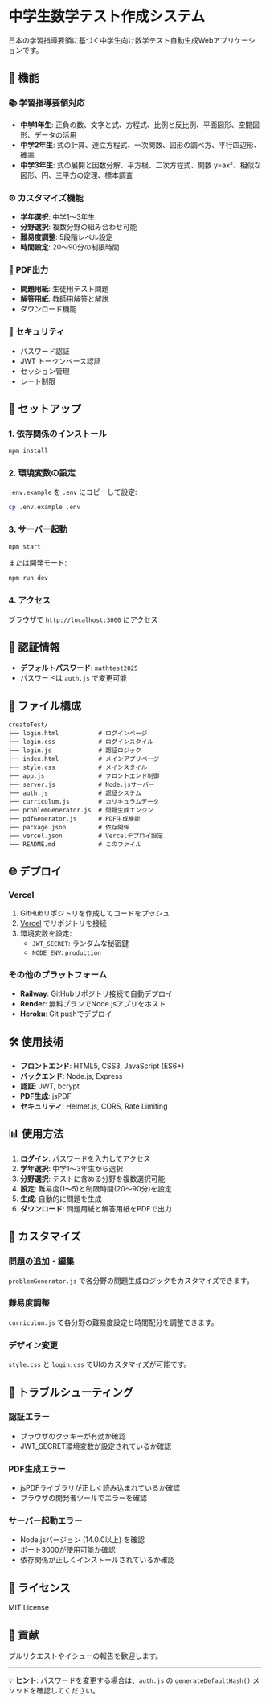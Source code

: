 # 中学生数学テスト作成システム

日本の学習指導要領に基づく中学生向け数学テスト自動生成Webアプリケーションです。

## 🎯 機能

### 📚 **学習指導要領対応**
- **中学1年生**: 正負の数、文字と式、方程式、比例と反比例、平面図形、空間図形、データの活用
- **中学2年生**: 式の計算、連立方程式、一次関数、図形の調べ方、平行四辺形、確率
- **中学3年生**: 式の展開と因数分解、平方根、二次方程式、関数 y=ax²、相似な図形、円、三平方の定理、標本調査

### ⚙️ **カスタマイズ機能**
- **学年選択**: 中学1〜3年生
- **分野選択**: 複数分野の組み合わせ可能
- **難易度調整**: 5段階レベル設定
- **時間設定**: 20〜90分の制限時間

### 📄 **PDF出力**
- **問題用紙**: 生徒用テスト問題
- **解答用紙**: 教師用解答と解説
- ダウンロード機能

### 🔐 **セキュリティ**
- パスワード認証
- JWT トークンベース認証
- セッション管理
- レート制限

## 🚀 セットアップ

### 1. 依存関係のインストール

```bash
npm install
```

### 2. 環境変数の設定

`.env.example` を `.env` にコピーして設定:

```bash
cp .env.example .env
```

### 3. サーバー起動

```bash
npm start
```

または開発モード:

```bash
npm run dev
```

### 4. アクセス

ブラウザで `http://localhost:3000` にアクセス

## 🔐 認証情報

- **デフォルトパスワード**: `mathtest2025`
- パスワードは `auth.js` で変更可能

## 📁 ファイル構成

```
createTest/
├── login.html           # ログインページ
├── login.css            # ログインスタイル
├── login.js             # 認証ロジック
├── index.html           # メインアプリページ
├── style.css            # メインスタイル
├── app.js               # フロントエンド制御
├── server.js            # Node.jsサーバー
├── auth.js              # 認証システム
├── curriculum.js        # カリキュラムデータ
├── problemGenerator.js  # 問題生成エンジン
├── pdfGenerator.js      # PDF生成機能
├── package.json         # 依存関係
├── vercel.json          # Vercelデプロイ設定
└── README.md            # このファイル
```

## 🌐 デプロイ

### Vercel

1. GitHubリポジトリを作成してコードをプッシュ
2. [Vercel](https://vercel.com) でリポジトリを接続
3. 環境変数を設定:
   - `JWT_SECRET`: ランダムな秘密鍵
   - `NODE_ENV`: `production`

### その他のプラットフォーム

- **Railway**: GitHubリポジトリ接続で自動デプロイ
- **Render**: 無料プランでNode.jsアプリをホスト
- **Heroku**: Git pushでデプロイ

## 🛠️ 使用技術

- **フロントエンド**: HTML5, CSS3, JavaScript (ES6+)
- **バックエンド**: Node.js, Express
- **認証**: JWT, bcrypt
- **PDF生成**: jsPDF
- **セキュリティ**: Helmet.js, CORS, Rate Limiting

## 📊 使用方法

1. **ログイン**: パスワードを入力してアクセス
2. **学年選択**: 中学1〜3年生から選択
3. **分野選択**: テストに含める分野を複数選択可能
4. **設定**: 難易度(1〜5)と制限時間(20〜90分)を設定
5. **生成**: 自動的に問題を生成
6. **ダウンロード**: 問題用紙と解答用紙をPDFで出力

## 🔧 カスタマイズ

### 問題の追加・編集

`problemGenerator.js` で各分野の問題生成ロジックをカスタマイズできます。

### 難易度調整

`curriculum.js` で各分野の難易度設定と時間配分を調整できます。

### デザイン変更

`style.css` と `login.css` でUIのカスタマイズが可能です。

## 🐛 トラブルシューティング

### 認証エラー
- ブラウザのクッキーが有効か確認
- JWT_SECRET環境変数が設定されているか確認

### PDF生成エラー
- jsPDFライブラリが正しく読み込まれているか確認
- ブラウザの開発者ツールでエラーを確認

### サーバー起動エラー
- Node.jsバージョン (14.0.0以上) を確認
- ポート3000が使用可能か確認
- 依存関係が正しくインストールされているか確認

## 📝 ライセンス

MIT License

## 🤝 貢献

プルリクエストやイシューの報告を歓迎します。

---

💡 **ヒント**: パスワードを変更する場合は、`auth.js` の `generateDefaultHash()` メソッドを確認してください。